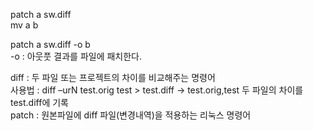 patch a sw.diff<br>
mv a b<br>

patch a sw.diff -o b<br>
-o : 아웃풋 결과를 파일에 패치한다.<br>

diff : 두 파일 또는 프로젝트의 차이를 비교해주는 명령어<br>
사용법 : diff –urN test.orig test > test.diff -> test.orig,test 두 파일의 차이를 test.diff에 기록<br>
patch : 원본파일에 diff 파일(변경내역)을 적용하는 리눅스 명령어